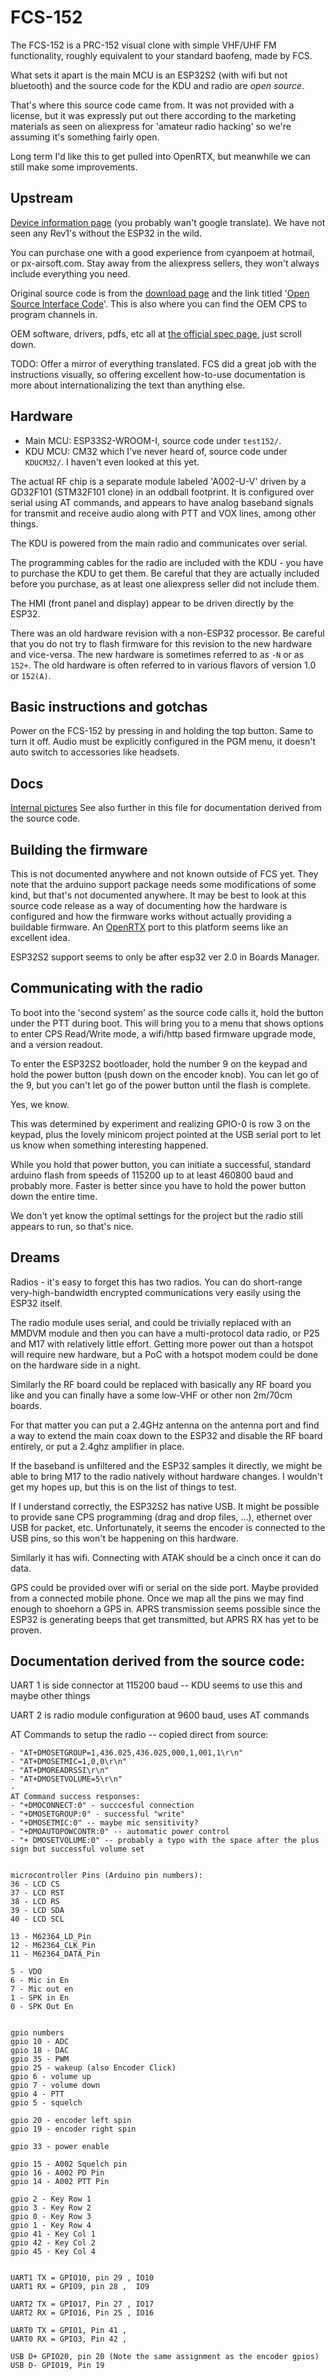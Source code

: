 # FCS-152

The FCS-152 is a PRC-152 visual clone with simple VHF/UHF FM functionality, roughly equivalent to your standard baofeng, made by FCS.

What sets it apart is the main MCU is an ESP32S2 (with wifi but
not bluetooth) and the source code for the KDU and radio are _open
source_. 

That's where this source code came from. It was not provided
with a license, but it was expressly put out there according to the
marketing materials as seen on aliexpress for 'amateur radio hacking'
so we're assuming it's something fairly open.

Long term I'd like this to get pulled into OpenRTX, but meanwhile we
can still make some improvements.


## Upstream

[Device information page](http://www.fcs-tactical.com/FCS152A) (you
probably wan't google translate). We have not seen any Rev1's without
the ESP32 in the wild.

You can purchase one with a good experience from cyanpoem at hotmail,
or px-airsoft.com. Stay away from the aliexpress sellers, they won't
always include everything you need.

Original source code is from the [download
page](http://www.fcs-tactical.com/download) and the link titled '[Open
Source Interface Code](http://www.fcs-tactical.com/OSIC)'. This is also
where you can find the OEM CPS to program channels in.

OEM software, drivers, pdfs, etc all at [the official spec
page](http://www.fcs-tactical.com/FCS152A), just scroll down.

TODO: Offer a mirror of everything translated. FCS did a great job with
the instructions visually, so offering excellent how-to-use documentation
is more about internationalizing the text than anything else.

## Hardware

* Main MCU: ESP33S2-WROOM-I, source code under `test152/`.
* KDU MCU: CM32 which I've never heard of, source code under `KDUCM32/`. I
haven't even looked at this yet.

The actual RF chip is a separate module labeled 'A002-U-V' driven by
a GD32F101 (STM32F101 clone) in an oddball footprint. It is configured
over serial using AT commands, and appears to have analog baseband
signals for transmit and receive audio along with PTT and VOX lines,
among other things.

The KDU is powered from the main radio and communicates over serial.

The programming cables for the radio are included with the KDU - you
have to purchase the KDU to get them. Be careful that they are actually
included before you purchase, as at least one aliexpress seller did not
include them.

The HMI (front panel and display) appear to be driven directly by
the ESP32.

There was an old hardware revision with a non-ESP32 processor. Be
careful that you do not try to flash firmware for this revision to the
new hardware and vice-versa. The new hardware is sometimes referred to as `-N` or as `152+`. The old hardware is often referred to in various flavors of version 1.0 or `152(A)`.

## Basic instructions and gotchas

Power on the FCS-152 by pressing in and holding the top button. Same to
turn it off. Audio must be explicitly configured in the PGM menu, it
doesn't auto switch to accessories like headsets.


## Docs

[Internal pictures](https://tarxvf.tech/blog/20221105_fcs-152/)
See also further in this file for documentation derived from the source code.

## Building the firmware

This is not documented anywhere and not known outside of FCS yet. They
note that the arduino support package needs some modifications of some
kind, but that's not documented anywhere. It may be best to look at
this source code release as a way of documenting how the hardware is
configured and how the firmware works without actually providing a
buildable firmware. An [OpenRTX](https://openrtx.org/) port to this
platform seems like an excellent idea.


ESP32S2 support seems to only be after esp32 ver 2.0 in Boards Manager.

## Communicating with the radio

To boot into the 'second system' as the source code calls it, hold the
button under the PTT during boot. This will bring you to a menu that
shows options to enter CPS Read/Write mode, a wifi/http based firmware
upgrade mode, and a version readout.

To enter the ESP32S2 bootloader, hold the number 9 on the keypad and hold
the power button (push down on the encoder knob).  You can let go of the
9, but you can't let go of the power button until the flash is complete.

Yes, we know.

This was determined by experiment and realizing GPIO-0 is row 3 on the
keypad, plus the lovely minicom project pointed at the USB serial port
to let us know when something interesting happened.

While you hold that power button, you can initiate a successful, standard
arduino flash from speeds of 115200 up to at least 460800 baud and
probably more. Faster is better since you have to hold the power button
down the entire time.

We don't yet know the optimal settings for the project but the radio
still appears to run, so that's nice.

## Dreams

Radios - it's easy to forget this has two radios. You can do short-range
very-high-bandwidth encrypted communications very easily using the
ESP32 itself.

The radio module uses serial, and could be trivially replaced with an
MMDVM module and then you can have a multi-protocol data radio, or P25
and M17 with relatively little effort. Getting more power out than
a hotspot will require new hardware, but a PoC with a hotspot modem
could be done on the hardware side in a night.

Similarly the RF board could be replaced with basically any RF board you
like and you can finally have a some low-VHF or other non 2m/70cm boards.

For that matter you can put a 2.4GHz antenna on the antenna port and
find a way to extend the main coax down to the ESP32 and disable the RF
board entirely, or put a 2.4ghz amplifier in place.

If the baseband is unfiltered and the ESP32 samples it directly, we
might be able to bring M17 to the radio natively without hardware
changes. I wouldn't get my hopes up, but this is on the list of things
to test.

If I understand correctly, the ESP32S2 has native USB. It might be
possible to provide sane CPS programming (drag and drop files, ...),
ethernet over USB for packet, etc. Unfortunately, it seems the encoder
is connected to the USB pins, so this won't be happening on this hardware.

Similarly it has wifi. Connecting with ATAK should be a cinch once it
can do data.

GPS could be provided over wifi or serial on the side port. Maybe provided
from a connected mobile phone. Once we map all the pins we may find enough
to shoehorn a GPS in. APRS transmission seems possible since the ESP32 is
generating beeps that get transmitted, but APRS RX has yet to be proven.


## Documentation derived from the source code:

UART 1 is side connector at 115200 baud -- KDU seems to use this and maybe other things

UART 2 is radio module configuration at 9600 baud, uses AT commands  

AT Commands to setup the radio -- copied direct from source:

    - "AT+DMOSETGROUP=1,436.025,436.025,000,1,001,1\r\n"
    - "AT+DMOSETMIC=1,0,0\r\n"
    - "AT+DMOREADRSSI\r\n"
    - "AT+DMOSETVOLUME=5\r\n"
    - 
    AT Command success responses:
    - "+DMOCONNECT:0" - succcesful connection
    - "+DMOSETGROUP:0" - successful "write"
    - "+DMOSETMIC:0" -- maybe mic sensitivity?  
    - "+DMOAUTOPOWCONTR:0" -- automatic power control
    - "+ DMOSETVOLUME:0" -- probably a typo with the space after the plus sign but successful volume set 


    microcontroller Pins (Arduino pin numbers):
    36 - LCD CS 
    37 - LCD RST 
    38 - LCD RS 
    39 - LCD SDA 
    40 - LCD SCL 

    13 - M62364_LD_Pin
    12 - M62364_CLK_Pin
    11 - M62364_DATA_Pin

    5 - VDO 
    6 - Mic in En 
    7 - Mic out en 
    1 - SPK in En 
    0 - SPK Out En 


    gpio numbers 
    gpio 10 - ADC
    gpio 18 - DAC 
    gpio 35 - PWM 
    gpio 25 - wakeup (also Encoder Click)
    gpio 6 - volume up
    gpio 7 - volume down 
    gpio 4 - PTT 
    gpio 5 - squelch

    gpio 20 - encoder left spin
    gpio 19 - encoder right spin

    gpio 33 - power enable 

    gpio 15 - A002 Squelch pin 
    gpio 16 - A002 PD Pin 
    gpio 14 - A002 PTT Pin

    gpio 2 - Key Row 1 
    gpio 3 - Key Row 2
    gpio 0 - Key Row 3
    gpio 1 - Key Row 4 
    gpio 41 - Key Col 1 
    gpio 42 - Key Col 2
    gpio 45 - Key Col 4
    

    UART1 TX = GPIO10, pin 29 , IO10
    UART1 RX = GPIO9, pin 28 ,  IO9

    UART2 TX = GPIO17, Pin 27 , IO17
    UART2 RX = GPIO16, Pin 25 , IO16

    UART0 TX = GPIO1, Pin 41 , 
    UART0 RX = GPIO3, Pin 42 , 

    USB D+ GPIO20, pin 20 (Note the same assignment as the encoder gpios)
    USB D- GPIO19, Pin 19
